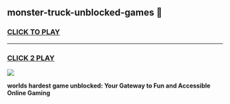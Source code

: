 
## monster-truck-unblocked-games 👋
<h3>
<a href="https://premium.freeplayer.one?title=monster-truck-unblocked-games&ref=14F">CLICK TO PLAY</a></h3>
<hr>

<h3>
<a href="https://premium.freeplayer.one?title=monster-truck-unblocked-games&ref=14F">CLICK 2 PLAY</a>
  
</h3>

<a href="https://premium.freeplayer.one?title=monster-truck-unblocked-games&ref=12F/"><img src="https://clearcache.store/games.png"></a>


**worlds hardest game unblocked: Your Gateway to Fun and Accessible Online Gaming**
